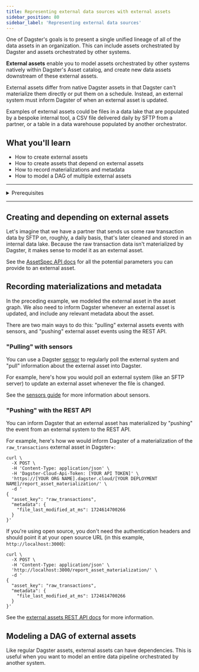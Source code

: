 ```yaml
---
title: Representing external data sources with external assets
sidebar_position: 80
sidebar_label: 'Representing external data sources'
---
```


One of Dagster's goals is to present a single unified lineage of all of the data assets in an organization. This can include assets orchestrated by Dagster and assets orchestrated by other systems.

**External assets** enable you to model assets orchestrated by other systems natively within Dagster's Asset catalog, and create new data assets downstream of these external assets.

External assets differ from native Dagster assets in that Dagster can't materialize them directly or put them on a schedule. Instead, an external system must inform Dagster of when an external asset is updated.

Examples of external assets could be files in a data lake that are populated by a bespoke internal tool, a CSV file delivered daily by SFTP from a partner, or a table in a data warehouse populated by another orchestrator.

## What you'll learn

- How to create external assets
- How to create assets that depend on external assets
- How to record materializations and metadata
- How to model a DAG of multiple external assets

---

<details>
  <summary>Prerequisites</summary>

To follow the steps in this guide, you'll need:

- A basic understanding of Dagster and assets. See the [Quick Start](/getting-started/quickstart) tutorial for an overview.
- Familiarity with [Sensors](/guides/automation/sensors)
</details>

---

## Creating and depending on external assets

Let's imagine that we have a partner that sends us some raw transaction data by SFTP on, roughly, a daily basis, that's later cleaned and stored in an internal data lake. Because the raw transaction data isn't materialized by Dagster, it makes sense to model it as an external asset.

<CodeExample filePath="guides/data-modeling/external-assets/creating-external-assets.py" language="python" title="Creating an external asset" />

See the [AssetSpec API docs](/todo) for all the potential parameters you can provide to an external asset.

## Recording materializations and metadata

In the preceding example, we modeled the external asset in the asset graph. We also need to inform Dagster whenever an external asset is updated, and include any relevant metadata about the asset.

There are two main ways to do this: "pulling" external assets events with sensors, and "pushing" external asset events using the REST API.

### "Pulling" with sensors

You can use a Dagster [sensor](/guides/automation/sensors) to regularly poll the external system and "pull" information about the external asset into Dagster.

For example, here's how you would poll an external system (like an SFTP server) to update an external asset whenever the file is changed.

<CodeExample filePath="guides/data-modeling/external-assets/pulling-with-sensors.py" language="python" title="Pulling external asset events with sensors" />

See the [sensors guide](/guides/automation/sensors) for more information about sensors.

### "Pushing" with the REST API

You can inform Dagster that an external asset has materialized by "pushing" the event from an external system to the REST API.

For example, here's how we would inform Dagster of a materialization of the `raw_transactions` external asset in Dagster+:

```shell
curl \
  -X POST \
  -H 'Content-Type: application/json' \
  -H 'Dagster-Cloud-Api-Token: [YOUR API TOKEN]' \
  'https://[YOUR ORG NAME].dagster.cloud/[YOUR DEPLOYMENT NAME]/report_asset_materialization/' \
  -d '
{
  "asset_key": "raw_transactions",
  "metadata": {
    "file_last_modified_at_ms": 1724614700266
  }
}'
```

If you're using open source, you don't need the authentication headers and should point it at your open source URL (in this example, `http://localhost:3000`):

```shell
curl \
  -X POST \
  -H 'Content-Type: application/json' \
  'http://localhost:3000/report_asset_materialization/' \
  -d '
{
  "asset_key": "raw_transactions",
  "metadata": {
    "file_last_modified_at_ms": 1724614700266
  }
}'
```

See the [external assets REST API docs](/todo) for more information.

## Modeling a DAG of external assets

Like regular Dagster assets, external assets can have dependencies. This is useful when you want to model an entire data pipeline orchestrated by another system.

<CodeExample filePath="guides/data-modeling/external-assets/dag-of-external-assets.py" language="python" title="External assets with dependencies" />
